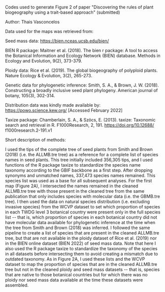 Codes used to generate Figure 2 of paper "Discovering the rules of plant biogeography using a trait-based approach" (submitted)

Author: Thais Vasconcelos

Data used for the maps was retrieved from:

Seed mass data:
https://bien.nceas.ucsb.edu/bien/ 

BIEN R package:
Maitner et al. (2018). The bien r package: A tool to access the Botanical Information and Ecology Network (BIEN) database. Methods in Ecology and Evolution, 9(2), 373-379.

Ploidy data:
Rice et al. (2019). The global biogeography of polyploid plants. Nature Ecology & Evolution, 3(2), 265-273.

Genetic data for phylogenetic inference:
Smith, S. A., & Brown, J. W. (2018). Constructing a broadly inclusive seed plant phylogeny. American journal of botany, 105(3), 302-314.

Distribution data was kindly made available by:
https://powo.science.kew.org/ [Accessed February 2022]

Taxize package:
Chamberlain, S. A., & Szöcs, E. (2013). taxize: Taxonomic search and retrieval in R. F1000Research, 2, 191. https://doi.org/10.12688/ f1000research.2-191.v1



Short description of methods:

I used the tips of the complete tree of seed plants from Smith and Brown (2018) (i.e. the ALLMB.tre tree) as a reference for a complete list of species names in seed plants. This tree initially included 356,305 tips, and I used functions of the R package taxize to standardize the species name taxonomy according to the GBIF backbone as a first step. After dropping synonyms and unmatched names, 337,473 species names remained. This species list was used as a base for all subsequent analyses. For the first map (Figure 2A), I intersected the names remained in the cleaned ALLMB.tre tree with those present in the cleaned tree from the same publication that only includes species with molecular data (i.e. the GBMB.tre tree). I then used the data on natural species distribution (i.e. excluding invasive species) from the WCVP dataset to set which proportion of species in each TWDG level 3 botanical country were present only in the full species list -- that is, which proportion of species in each botanical country did not have molecular data available for phylogenetic inference at the time when the tree from Smith and Brown (2018) was inferred. I followed the same pipeline to create a list of species that are present in the cleaned ALLMB.tre tree, but that are not available in the ploidy dataset of Rice et al. (2019) nor in the BIEN online dataset (BIEN 2022) of seed mass data. Note that here I also used the R package taxize to standardize the taxonomy of the species in all datasets before intersecting them to avoid creating a mismatch due to outdated taxonomy. As in Figure 2A, I used these lists and the WCVP dataset to map the proportion of species that are in the cleaned ALLMB.tre tree but not in the cleaned ploidy and seed mass datasets -- that is, species that are native to those botanical countries but for which there was no ploidy nor seed mass data available at the time these datasets were assembled. 

